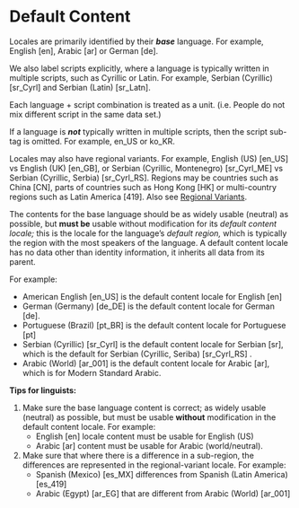 # Default Content

Locales are primarily identified by their ***base*** language. For example,
English \[en\], Arabic \[ar\] or German \[de\].

We also label scripts explicitly, where a language is typically written in
multiple scripts, such as Cyrillic or Latin. For example, Serbian (Cyrillic)
\[sr_Cyrl\] and Serbian (Latin) \[sr_Latn\].

Each language + script combination is treated as a unit. (i.e. People do not mix
different script in the same data set.)

If a language is ***not*** typically written in multiple scripts, then the
script sub-tag is omitted. For example, en_US or ko_KR.

Locales may also have regional variants. For example, English (US) \[en_US\] vs
English (UK) \[en_GB\], or Serbian (Cyrillic, Montenegro) \[sr_Cyrl_ME\] vs
Serbian (Cyrillic, Serbia) \[sr_Cyrl_RS\]. Regions may be countries such as
China \[CN\], parts of countries such as Hong Kong \[HK\] or multi-country
regions such as Latin America \[419\]. Also see [Regional
Variants](http://cldr.unicode.org/translation/getting-started/guide#TOC-Regional-Variants-also-known-as-Sub-locales-).

The contents for the base language should be as widely usable (neutral) as
possible, but **must be** usable without modification for its *default content
locale;* this is the locale for the language’s *default region,* which is
typically the region with the most speakers of the language. A default content
locale has no data other than identity information, it inherits all data from
its parent.

For example:

*   American English \[en_US\] is the default content locale for English \[en\]
*   German (Germany) \[de_DE\] is the default content locale for German \[de\].
*   Portuguese (Brazil) \[pt_BR\] is the default content locale for Portuguese
    \[pt\]
*   Serbian (Cyrillic) \[sr_Cyrl\] is the default content locale for Serbian
    \[sr\], which is the default for Serbian (Cyrillic, Seriba) \[sr_Cyrl_RS\] .
*   Arabic (World) \[ar_001\] is the default content locale for Arabic \[ar\],
    which is for Modern Standard Arabic.

**Tips for linguists:**

1.  Make sure the base language content is correct; as widely usable (neutral)
    as possible, but must be usable **without** modification in the default
    content locale.
    For example:
    *   English \[en\] locale content must be usable for English (US)
    *   Arabic \[ar\] content must be usable for Arabic (world/neutral).
2.  Make sure that where there is a difference in a sub-region, the differences
    are represented in the regional-variant locale.
    For example:
    *   Spanish (Mexico) \[es_MX\] differences from Spanish (Latin America)
        \[es_419\]
    *   Arabic (Egypt) \[ar_EG\] that are different from Arabic (World)
        \[ar_001\]
